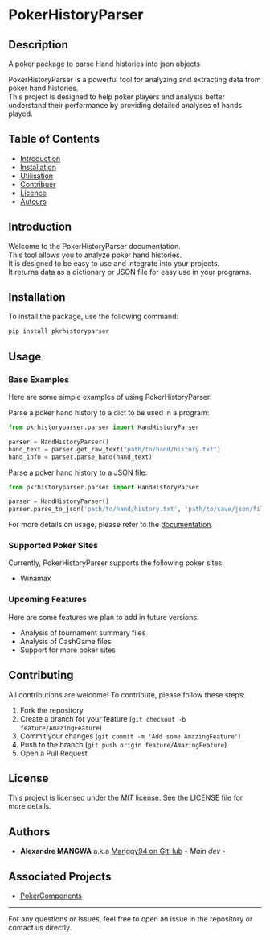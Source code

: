 
# PokerHistoryParser

## Description
A poker package to parse Hand histories into json objects

PokerHistoryParser is a powerful tool for analyzing and extracting data from poker hand histories.  
This project is designed to help poker players and analysts better understand their performance by providing detailed 
analyses of hands played.


## Table of Contents

- [Introduction](#introduction)
- [Installation](#installation)
- [Utilisation](#utilisation)
- [Contribuer](#contribuer)
- [Licence](#licence)
- [Auteurs](#auteurs)

## Introduction

Welcome to the PokerHistoryParser documentation.  
This tool allows you to analyze poker hand histories.  
It is designed to be easy to use and integrate into your projects.  
It returns data as a dictionary or JSON file for easy use in your programs.


## Installation
To install the package, use the following command:


```sh
pip install pkrhistoryparser
```

## Usage

### Base Examples
Here are some simple examples of using PokerHistoryParser:

Parse a poker hand history to a dict to be used in a program:


```python
from pkrhistoryparser.parser import HandHistoryParser

parser = HandHistoryParser()
hand_text = parser.get_raw_text("path/to/hand/history.txt")
hand_info = parser.parse_hand(hand_text)
```

Parse a poker hand history to a JSON file:
```python
from pkrhistoryparser.parser import HandHistoryParser

parser = HandHistoryParser()
parser.parse_to_json('path/to/hand/history.txt', 'path/to/save/json/file.json')
```
For more details on usage, please refer to the [documentation](https://pkrhistoryparser.readthedocs.io/en/latest/).

### Supported Poker Sites
Currently, PokerHistoryParser supports the following poker sites:  
- Winamax

### Upcoming Features
Here are some features we plan to add in future versions:
- Analysis of tournament summary files  
- Analysis of CashGame files  
- Support for more poker sites  

## Contributing

All contributions are welcome! To contribute, please follow these steps:

1. Fork the repository
2. Create a branch for your feature (`git checkout -b feature/AmazingFeature`)
3. Commit your changes (`git commit -m 'Add some AmazingFeature'`)
4. Push to the branch (`git push origin feature/AmazingFeature`)
5. Open a Pull Request


## License

This project is licensed under the *MIT* license. See the [LICENSE](LICENSE.txt) file for more details.

## Authors

- **Alexandre MANGWA** a.k.a [Manggy94 on GitHub](https://github.com/manggy94) - *Main dev* - 

## Associated Projects
- [PokerComponents](https://github.com/manggy94/PokerComponents)

---

For any questions or issues, feel free to open an issue in the repository or contact us directly.
